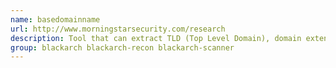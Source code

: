 ```yaml
---
name: basedomainname
url: http://www.morningstarsecurity.com/research
description: Tool that can extract TLD (Top Level Domain), domain extensions (Second Level Domain + TLD), domain name, and hostname from fully qualified domain names.
group: blackarch blackarch-recon blackarch-scanner
---
```

